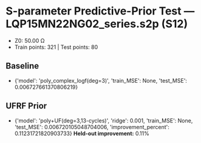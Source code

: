 # S-parameter Predictive-Prior Test — LQP15MN22NG02_series.s2p (S12)
- Z0: 50.00 Ω
- Train points: 321  |  Test points: 80

## Baseline
- {'model': 'poly_complex_logf(deg=3)', 'train_MSE': None, 'test_MSE': 0.006727661370806219}

## UFRF Prior
- {'model': 'poly+UF(deg=3,13-cycles)', 'ridge': 0.001, 'train_MSE': None, 'test_MSE': 0.006720105048704006, 'improvement_percent': 0.11231721820903733}
**Held-out improvement:** 0.11%